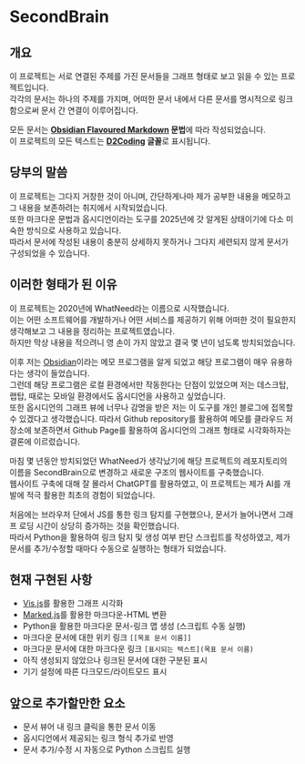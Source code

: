 # SecondBrain
## 개요
이 프로젝트는 서로 연결된 주제를 가진 문서들을 그래프 형태로 보고 읽을 수 있는 프로젝트입니다.   
각각의 문서는 하나의 주제를 가지며, 어떠한 문서 내에서 다른 문서를 명시적으로 링크함으로써 문서 간 연결이 이루어집니다.   

모든 문서는 **[Obsidian Flavoured Markdown](https://help.obsidian.md/Editing+and+formatting/Obsidian+Flavored+Markdown) 문법**에 따라 작성되었습니다.   
이 프로젝트의 모든 텍스트는 **[D2Coding](https://github.com/naver/d2codingfont) 글꼴**로 표시됩니다.   

## 당부의 말씀
이 프로젝트는 그다지 거창한 것이 아니며, 간단하게나마 제가 공부한 내용을 메모하고 그 내용을 보존하려는 취지에서 시작되었습니다.   
또한 마크다운 문법과 옵시디언이라는 도구를 2025년에 갓 알게된 상태이기에 다소 미숙한 방식으로 사용하고 있습니다.   
따라서 문서에 작성된 내용이 충분히 상세하지 못하거나 그다지 세련되지 않게 문서가 구성되었을 수 있습니다.   

## 이러한 형태가 된 이유
이 프로젝트는 2020년에 WhatNeed라는 이름으로 시작했습니다.   
이는 어떤 소프트웨어를 개발하거나 어떤 서비스를 제공하기 위해 어떠한 것이 필요한지 생각해보고 그 내용을 정리하는 프로젝트였습니다.   
하지만 막상 내용을 적으려니 영 손이 가지 않았고 결국 몇 년이 넘도록 방치되었습니다.   

이후 저는 [Obsidian](http://obsidian.md/)이라는 메모 프로그램을 알게 되었고 해당 프로그램이 매우 유용하다는 생각이 들었습니다.  
그런데 해당 프로그램은 로컬 환경에서만 작동한다는 단점이 있었으며 저는 데스크탑, 랩탑, 때로는 모바일 환경에서도 옵시디언을 사용하고 싶었습니다.   
또한 옵시디언의 그래프 뷰에 너무나 감명을 받은 저는 이 도구를 개인 블로그에 접목할 수 있겠다고 생각했습니다.
따라서 Github repository를 활용하여 메모를 클라우드 저장소에 보존하면서 Github Page를 활용하여 옵시디언의 그래프 형태로 시각화하자는 결론에 이르렀습니다.   

마침 몇 년동안 방치되었던 WhatNeed가 생각났기에 해당 프로젝트의 레포지토리의 이름을 SecondBrain으로 변경하고 새로운 구조의 웹사이트를 구축했습니다.   
웹사이트 구축에 대해 잘 몰라서 ChatGPT를 활용하였고, 이 프로젝트는 제가 AI를 개발에 적극 활용한 최초의 경험이 되었습니다.   

처음에는 브라우저 단에서 JS를 통한 링크 탐지를 구현했으나, 문서가 늘어나면서 그래프 로딩 시간이 상당히 증가하는 것을 확인했습니다.   
따라서 Python을 활용하여 링크 탐지 및 생성 여부 판단 스크립트를 작성하였고, 제가 문서를 추가/수정할 때마다 수동으로 실행하는 형태가 되었습니다.   

## 현재 구현된 사항
- [Vis.js](https://visjs.org/)를 활용한 그래프 시각화
- [Marked.js](https://marked.js.org/)를 활용한 마크다운-HTML 변환
- Python을 활용한 마크다운 문서-링크 맵 생성 (스크립트 수동 실행)
- 마크다운 문서에 대한 위키 링크
```[[목표 문서 이름]]```
- 마크다운 문서에 대한 마크다운 링크
```[표시되는 텍스트](목표 문서 이름)```
- 아직 생성되지 않았으나 링크된 문서에 대한 구분된 표시
- 기기 설정에 따른 다크모드/라이트모드 표시

## 앞으로 추가할만한 요소
- 문서 뷰어 내 링크 클릭을 통한 문서 이동
- 옵시디언에서 제공되는 링크 형식 추가로 반영
- 문서 추가/수정 시 자동으로 Python 스크립트 실행
